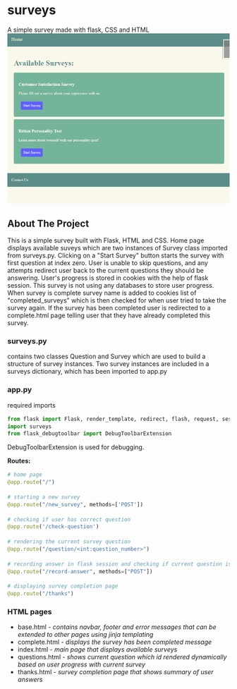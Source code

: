 # surveys
A simple survey made with flask, CSS and HTML
![image of surveys home page with two available surveys displayed](static/surveys.png)

<!-- ABOUT THE PROJECT -->
## About The Project
This is a simple survey built with Flask, HTML and CSS.
Home page displays available suveys which are two instances of Survey class imported from surveys.py.
Clicking on a "Start Survey" button starts the survey with first question at index zero. 
User is unable to skip questions, and any attempts redirect user back to the current questions they should be answering. 
User's progress is stored in cookies with the help of flask session. This survey is not using any databases to store user progress. 
When survey is complete survey name is added to cookies list of "completed_surveys" which is then checked for when user tried to take the survey again.
If the survey has been completed user is redirected to a complete.html page telling user that they have already completed this survey. 


### surveys.py
contains two classes Question and Survey which are used to build a structure of survey instances. 
Two survey instances are included in a surveys dictionary, which has been imported to app.py 

### app.py
required imports
```Python 
from flask import Flask, render_template, redirect, flash, request, session
import surveys
from flask_debugtoolbar import DebugToolbarExtension
```
DebugToolbarExtension is used for debugging. 

**Routes:**
```Python
# home page
@app.route("/")

# starting a new survey
@app.route("/new_survey", methods=['POST'])

# checking if user has correct question
@app.route('/check-question')

# rendering the current survey question
@app.route("/question/<int:question_number>")

# recording answer in flask session and checking if current question is the last question
@app.route("/record-answer", methods=["POST"])

# displaying survey completion page
@app.route("/thanks")
```

### HTML pages
- base.html - *contains navbar, footer and error messages that can be extended to other pages using jinja templating*
- complete.html - *displays the survey has been completed message*
- index.html - *main page that displays available surveys*
- questions.html - *shows current question which id rendered dynamically based on user progress with current survey*
- thanks.html - *survey completion page that shows summary of user answers*
